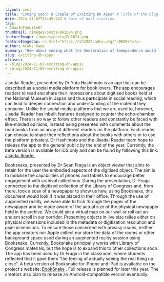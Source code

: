 ```yaml
---
layout: post
title: "Coming Soon: a Couple of Exciting DH Apps" # Title of the blog post.
date: 2024-11-02T18:45:24Z # Date of post creation.
tags:
- ADayInTheLifeOf
thumbnail: /images/posts/DH2024.png
featureImage: /images/posts/DH2024.png
featureImageCap: <a href="https://dh2024.adho.org/">DH2024</a>
author: Aleks Kaye
summary: "How about seeing what the Declaration of Independence would look like if you were to open it up on your desk at work or on a train during your commute? Or perhaps you are interested in learning what others thought about that gripping Japanese detective novel you just read? Two new apps presented at DH2024: Reinvention & Responsibility can help you to do just that: Jisedai Reader and Booksnake."
slug: exciting-dh-apps
aliases:
- /blog/2024-11-02-exciting-dh-apps/
- /blog/2024/11/02/exciting-dh-apps/
---
```



Jisedai Reader, presented by Dr Yuta Hashimoto is an app that can be described as a social media platform for book lovers. The app encourages readers to read and share their impressions about digitised books held at the National Museum in Japan and thus participate in social reading, which can lead to deeper connection and understanding of the material they consume. Unlike the social media platforms that we are used to, however, Jisedai Reader has inbuilt features designed to counter the echo-chamber effect. There is no way to follow other readers and constantly be faced with like-minded opinions, instead being presented with comments about the read books from an array of different readers on the platform. Each reader can choose to share their reflections about the books with others or to use the platform privately. Dr Hashimoto and the Jisedai Reader team hope to release the app to the general public by the end of the year. Currently, the beta version is available for iOS only and can be found by following this link: [Jisedai Reader](https://testflight.apple.com/join/v4jUkYh8)

Booksnake, presented by Dr Sean Fraga is an object viewer that aims to retain for the user the embodied aspects of the digitised object. The aim is to mobilise the capabilities of phones and tablets to encourage better engagement with archival collections. During the presentation, Dr Fraga connected to the digitised collection of the Library of Congress and, from there, took a scan of a newspaper to show us how, using Booksnake, this document would look if it was placed in their office. Through the use of augmented reality, we were able to flick through the pages of the newspaper and be made aware of the actual size of the physical newspaper held in the archive. We could pin a virtual map on our wall or roll out an ancient scroll in our corridor. Presenting objects in live size relies either on physical dimensions included in the metadata or digitisation resolution and pixel dimensions. To ensure those concerned with privacy issues, neither the app creators nor Apple collect nor store the data of the rooms or other background space used during an augmented reality session using Booksnake. Currently, Booksnake principally works with Library of Congress materials, but the hope is to expand this to other collections soon. The app has been used by Dr Fraga in the classroom, where students reflected that it gave them "the feeling of actually seeing the real thing up close". A beta version of Booksnake for iPhone and iPad is available on the project's website: [BookSnake](https://booksnake.app/) . Full release is planned for later this year. The creators also plan to release an Android-compatible version eventually. 
